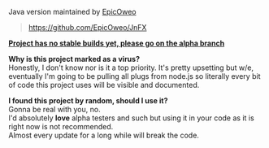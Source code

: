 Java version maintained by [EpicOweo](https://github.com/EpicOweo/)
>https://github.com/EpicOweo/JnFX

**[Project has no stable builds yet, please go on the alpha branch](https://github.com/NaomixNemo/nFX/tree/alpha#nfx)**

**Why is this project marked as a virus?**\
Honestly, I don't know nor is it a top priority. It's pretty upsetting but w/e, eventually I'm going to be pulling all plugs from node.js so literally every bit of code this project uses will be visible and documented.

**I found this project by random, should I use it?**\
Gonna be real with you, no.\
I'd absolutely __love__ alpha testers and such but using it in your code as it is right now is not recommended.\
Almost every update for a long while will break the code.
